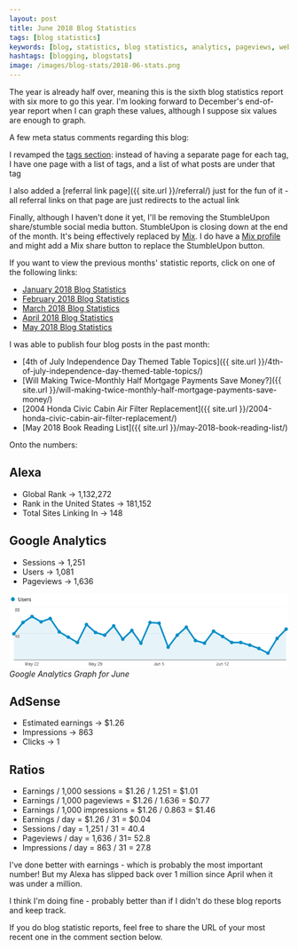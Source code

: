 ```yaml
---
layout: post
title: June 2018 Blog Statistics
tags: [blog statistics]
keywords: [blog, statistics, blog statistics, analytics, pageviews, webmaster, webmaster tools, alexa, google]
hashtags: [blogging, blogstats]
image: /images/blog-stats/2018-06-stats.png
---
```


The year is already half over, meaning this is the sixth blog statistics report with six more to go this year. I'm looking forward to December's end-of-year report when I can graph these values, although I suppose six values are enough to graph.

A few meta status comments regarding this blog:

I revamped the [tags section](http://hendrixjoseph.github.io/tags/): instead of having a separate page for each tag, I have one page with a list of tags, and a list of what posts are under that tag

I also added a [referral link page]({{ site.url }}/referral/) just for the fun of it - all referral links on that page are just redirects to the actual link

Finally, although I haven't done it yet, I'll be removing the StumbleUpon share/stumble social media button. StumbleUpon is closing down at the end of the month. It's being effectively replaced by [Mix](https://mix.com). I do have a [Mix profile](https://mix.com/joehx) and might add a Mix share button to replace the StumbleUpon button.

If you want to view the previous months' statistic reports, click on one of the following links:

* [January 2018 Blog Statistics](http://hendrixjoseph.github.io/january-2018-blog-statistics/)
* [February 2018 Blog Statistics](http://hendrixjoseph.github.io/february-2018-blog-statistics/)
* [March 2018 Blog Statistics](http://hendrixjoseph.github.io/march-2018-blog-statistics/)
* [April 2018 Blog Statistics](http://hendrixjoseph.github.io/april-2018-blog-statistics/)
* [May 2018 Blog Statistics](http://hendrixjoseph.github.io/may-2018-blog-statistics/)

I was able to publish four blog posts in the past month:

* [4th of July Independence Day Themed Table Topics]({{ site.url }}/4th-of-july-independence-day-themed-table-topics/)
* [Will Making Twice-Monthly Half Mortgage Payments Save Money?]({{ site.url }}/will-making-twice-monthly-half-mortgage-payments-save-money/)
* [2004 Honda Civic Cabin Air Filter Replacement]({{ site.url }}/2004-honda-civic-cabin-air-filter-replacement/)
* [May 2018 Book Reading List]({{ site.url }}/may-2018-book-reading-list/)

Onto the numbers:

## Alexa

* Global Rank &rarr; 1,132,272
* Rank in the United States &rarr; 181,152
* Total Sites Linking In &rarr; 148

## Google Analytics

* Sessions &rarr; 1,251
* Users &rarr; 1,081
* Pageviews &rarr; 1,636

![Google Analytics Graph for June](/images/blog-stats/2018-06-stats.png)
*Google Analytics Graph for June*

## AdSense

* Estimated earnings &rarr; $1.26
* Impressions &rarr; 863
* Clicks &rarr; 1

## Ratios

* Earnings / 1,000 sessions = $1.26 / 1.251 = $1.01
* Earnings / 1,000 pageviews = $1.26 / 1.636 = $0.77
* Earnings / 1,000 impressions = $1.26 / 0.863 = $1.46
* Earnings / day = $1.26 / 31 = $0.04
* Sessions / day = 1,251 / 31 = 40.4
* Pageviews / day = 1,636 / 31= 52.8
* Impressions / day = 863 / 31 = 27.8

I've done better with earnings - which is probably the most important number! But my Alexa has slipped back over 1 million since April when it was under a million.

I think I'm doing fine - probably better than if I didn't do these blog reports and keep track.

If you do blog statistic reports, feel free to share the URL of your most recent one in the comment section below.
